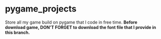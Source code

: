 # pygame_projects
Store all my game build on pygame that I code in free time.
**Before download game, DON'T FORGET to download the font file that I provide in this branch.**
